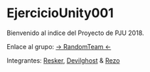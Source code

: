 # EjercicioUnity001

Bienvenido al indice del Proyecto de PJU 2018.

Enlace al grupo: [-> RandomTeam <-](grupo.md)

Integrantes:
[Resker](https://github.com/ReskerWolf/), [Devilghost](https://github.com/devilghost666/) & [Rezo](https://github.com/Rezo3/)
